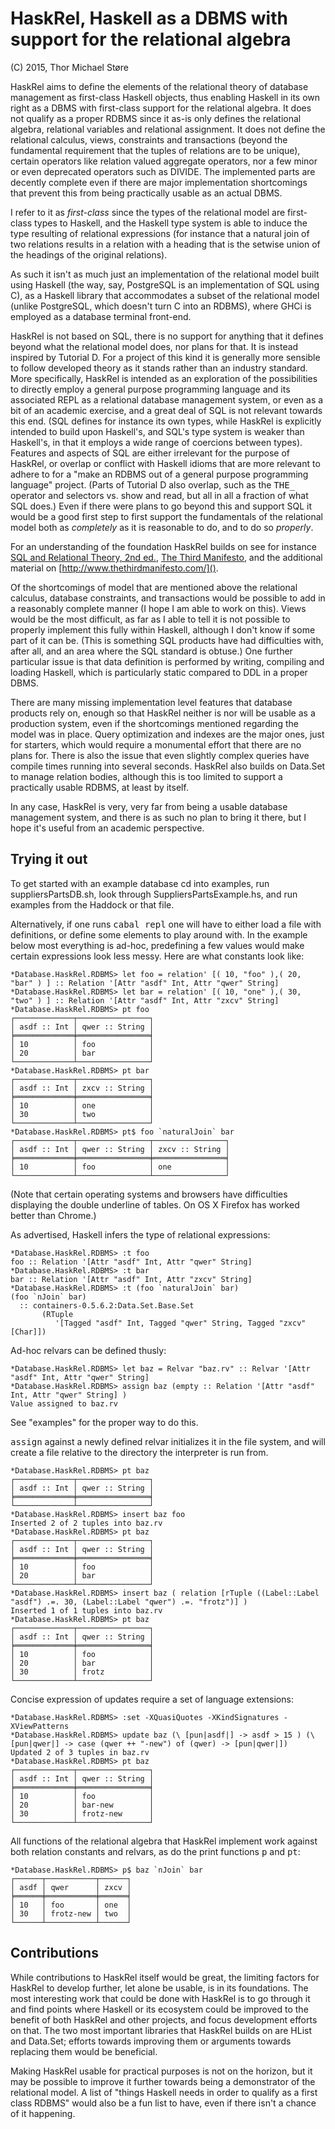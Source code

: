HaskRel, Haskell as a DBMS with support for the relational algebra
==================================================================

(C) 2015, Thor Michael Støre

HaskRel aims to define the elements of the relational theory of database management as first-class Haskell objects, thus enabling Haskell in its own right as a DBMS with first-class support for the relational algebra. It does not qualify as a proper RDBMS since it as-is only defines the relational algebra, relational variables and relational assignment. It does not define the relational calculus, views, constraints and transactions (beyond the fundamental requirement that the tuples of relations are to be unique), certain operators like relation valued aggregate operators, nor a few minor or even deprecated operators such as DIVIDE. The implemented parts are decently complete even if there are major implementation shortcomings that prevent this from being practically usable as an actual DBMS.

I refer to it as <i>first-class</i> since the types of the relational model are first-class types to Haskell, and the Haskell type system is able to induce the type resulting of relational expressions (for instance that a natural join of two relations results in a relation with a heading that is the setwise union of the headings of the original relations).

As such it isn't as much just an implementation of the relational model built using Haskell (the way, say, PostgreSQL is an implementation of SQL using C), as a Haskell library that accommodates a subset of the relational model (unlike PostgreSQL, which doesn't turn C into an RDBMS), where GHCi is employed as a database terminal front-end.

HaskRel is not based on SQL, there is no support for anything that it defines beyond what the relational model does, nor plans for that. It is instead inspired by Tutorial D. For a project of this kind it is generally more sensible to follow developed theory as it stands rather than an industry standard. More specifically, HaskRel is intended as an exploration of the possibilities to directly employ a general purpose programming language and its associated REPL as a relational database management system, or even as a bit of an academic exercise, and a great deal of SQL is not relevant towards this end. (SQL defines for instance its own types, while HaskRel is explicitly intended to build upon Haskell's, and SQL's type system is weaker than Haskell's, in that it employs a wide range of coercions between types). Features and aspects of SQL are either irrelevant for the purpose of HaskRel, or overlap or conflict with Haskell idioms that are more relevant to adhere to for a "make an RDBMS out of a general purpose programming language" project. (Parts of Tutorial D also overlap, such as the <tt>THE_</tt> operator and selectors vs. show and read, but all in all a fraction of what SQL does.) Even if there were plans to go beyond this and support SQL it would be a good first step to first support the fundamentals of the relational model both as <i>completely</i> as it is reasonable to do, and to do so <i>properly</i>.

For an understanding of the foundation HaskRel builds on see for instance [SQL and Relational Theory, 2nd ed.](http://shop.oreilly.com/product/0636920022879.do), [The Third Manifesto](http://www.dcs.warwick.ac.uk/~hugh/TTM/TTM-2013-02-07.pdf), and the additional material on [http://www.thethirdmanifesto.com/]().

Of the shortcomings of model that are mentioned above the relational calculus, database constraints, and transactions would be possible to add in a reasonably complete manner (I hope I am able to work on this). Views would be the most difficult, as far as I able to tell it is not possible to properly implement this fully within Haskell, although I don't know if some part of it can be. (This is something SQL products have had difficulties with, after all, and an area where the SQL standard is obtuse.) One further particular issue is that data definition is performed by writing, compiling and loading Haskell, which is particularly static compared to DDL in a proper DBMS.

There are many missing implementation level features that database products rely on, enough so that HaskRel neither is nor will be usable as a production system, even if the shortcomings mentioned regarding the model was in place. Query optimization and indexes are the major ones, just for starters, which would require a monumental effort that there are no plans for. There is also the issue that even slightly complex queries have compile times running into several seconds. HaskRel also builds on Data.Set to manage relation bodies, although this is too limited to support a practically usable RDBMS, at least by itself.

In any case, HaskRel is very, very far from being a usable database management system, and there is as such no plan to bring it there, but I hope it's useful from an academic perspective.


Trying it out
-------------

To get started with an example database cd into examples, run suppliersPartsDB.sh, look through SuppliersPartsExample.hs, and run examples from the Haddock or that file.

Alternatively, if one runs <tt>cabal repl</tt> one will have to either load a file with definitions, or define some elements to play around with. In the example below most everything is ad-hoc, predefining a few values would make certain expressions look less messy. Here are what constants look like:

    *Database.HaskRel.RDBMS> let foo = relation' [( 10, "foo" ),( 20, "bar" ) ] :: Relation '[Attr "asdf" Int, Attr "qwer" String]
    *Database.HaskRel.RDBMS> let bar = relation' [( 10, "one" ),( 30, "two" ) ] :: Relation '[Attr "asdf" Int, Attr "zxcv" String]
    *Database.HaskRel.RDBMS> pt foo
    ┌─────────────┬────────────────┐
    │ asdf :: Int │ qwer :: String │
    ╞═════════════╪════════════════╡
    │ 10          │ foo            │
    │ 20          │ bar            │
    └─────────────┴────────────────┘
    *Database.HaskRel.RDBMS> pt bar
    ┌─────────────┬────────────────┐
    │ asdf :: Int │ zxcv :: String │
    ╞═════════════╪════════════════╡
    │ 10          │ one            │
    │ 30          │ two            │
    └─────────────┴────────────────┘
    *Database.HaskRel.RDBMS> pt$ foo `naturalJoin` bar
    ┌─────────────┬────────────────┬────────────────┐
    │ asdf :: Int │ qwer :: String │ zxcv :: String │
    ╞═════════════╪════════════════╪════════════════╡
    │ 10          │ foo            │ one            │
    └─────────────┴────────────────┴────────────────┘

(Note that certain operating systems and browsers have difficulties displaying the double underline of tables. On OS X Firefox has worked better than Chrome.)

As advertised, Haskell infers the type of relational expressions:

    *Database.HaskRel.RDBMS> :t foo
    foo :: Relation '[Attr "asdf" Int, Attr "qwer" String]
    *Database.HaskRel.RDBMS> :t bar
    bar :: Relation '[Attr "asdf" Int, Attr "zxcv" String]
    *Database.HaskRel.RDBMS> :t (foo `naturalJoin` bar)
    (foo `nJoin` bar)
      :: containers-0.5.6.2:Data.Set.Base.Set
           (RTuple
              '[Tagged "asdf" Int, Tagged "qwer" String, Tagged "zxcv" [Char]])

Ad-hoc relvars can be defined thusly:

    *Database.HaskRel.RDBMS> let baz = Relvar "baz.rv" :: Relvar '[Attr "asdf" Int, Attr "qwer" String]
    *Database.HaskRel.RDBMS> assign baz (empty :: Relation '[Attr "asdf" Int, Attr "qwer" String] )
    Value assigned to baz.rv

See "examples" for the proper way to do this.

<tt>assign</tt> against a newly defined relvar initializes it in the file system, and will create a file relative to the directory the interpreter is run from.

    *Database.HaskRel.RDBMS> pt baz
    ┌─────────────┬────────────────┐
    │ asdf :: Int │ qwer :: String │
    ╞═════════════╪════════════════╡
    └─────────────┴────────────────┘
    *Database.HaskRel.RDBMS> insert baz foo
    Inserted 2 of 2 tuples into baz.rv
    *Database.HaskRel.RDBMS> pt baz
    ┌─────────────┬────────────────┐
    │ asdf :: Int │ qwer :: String │
    ╞═════════════╪════════════════╡
    │ 10          │ foo            │
    │ 20          │ bar            │
    └─────────────┴────────────────┘
    *Database.HaskRel.RDBMS> insert baz ( relation [rTuple ((Label::Label "asdf") .=. 30, (Label::Label "qwer") .=. "frotz")] )
    Inserted 1 of 1 tuples into baz.rv
    *Database.HaskRel.RDBMS> pt baz
    ┌─────────────┬────────────────┐
    │ asdf :: Int │ qwer :: String │
    ╞═════════════╪════════════════╡
    │ 10          │ foo            │
    │ 20          │ bar            │
    │ 30          │ frotz          │
    └─────────────┴────────────────┘

Concise expression of updates require a set of language extensions:

    *Database.HaskRel.RDBMS> :set -XQuasiQuotes -XKindSignatures -XViewPatterns
    *Database.HaskRel.RDBMS> update baz (\ [pun|asdf|] -> asdf > 15 ) (\ [pun|qwer|] -> case (qwer ++ "-new") of (qwer) -> [pun|qwer|])
    Updated 2 of 3 tuples in baz.rv
    *Database.HaskRel.RDBMS> pt baz
    ┌─────────────┬────────────────┐
    │ asdf :: Int │ qwer :: String │
    ╞═════════════╪════════════════╡
    │ 10          │ foo            │
    │ 20          │ bar-new        │
    │ 30          │ frotz-new      │
    └─────────────┴────────────────┘

All functions of the relational algebra that HaskRel implement work against both relation constants and relvars, as do the print functions <tt>p</tt> and <tt>pt</tt>:

    *Database.HaskRel.RDBMS> p$ baz `nJoin` bar
    ┌──────┬───────────┬──────┐
    │ asdf │ qwer      │ zxcv │
    ╞══════╪═══════════╪══════╡
    │ 10   │ foo       │ one  │
    │ 30   │ frotz-new │ two  │
    └──────┴───────────┴──────┘


Contributions
-------------

While contributions to HaskRel itself would be great, the limiting factors for HaskRel to develop further, let alone be usable, is in its foundations. The most interesting work that could be done with HaskRel is to go through it and find points where Haskell or its ecosystem could be improved to the benefit of both HaskRel and other projects, and focus development efforts on that. The two most important libraries that HaskRel builds on are HList and Data.Set; efforts towards improving them or arguments towards replacing them would be beneficial.

Making HaskRel usable for practical purposes is not on the horizon, but it may be possible to improve it further towards being a demonstrator of the relational model. A list of "things Haskell needs in order to qualify as a first class RDBMS" would also be a fun list to have, even if there isn't a chance of it happening.
